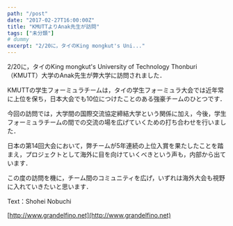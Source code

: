 ```yaml
---
path: "/post"
date: "2017-02-27T16:00:00Z"
title: "KMUTTよりAnak先生が訪問"
tags: ["未分類"]
# dummy
excerpt: "2/20に，タイのKing mongkut's Uni..."
---
```




[](27-1.jpg)

2/20に，タイのKing mongkut's University of Technology Thonburi（KMUTT）大学のAnak先生が弊大学に訪問されました．

KMUTTの学生フォーミュラチームは，タイの学生フォーミュラ大会では近年常に上位を保ち，日本大会でも10位につけたことのある強豪チームのひとつです．

今回の訪問では，大学間の国際交流協定締結大学という関係に加え，今後，学生フォーミュラチームの間での交流の場を広げていくための打ち合わせを行いました．

日本の第14回大会において，弊チームが5年連続の上位入賞を果たしたことを踏まえ，プロジェクトとして海外に目を向けていくべきという声も，内部から出ています．

この度の訪問を機に，チーム間のコミュニティを広げ，いずれは海外大会も視野に入れていきたいと思います．

Text：Shohei Nobuchi

[http://www.grandelfino.net](http://www.grandelfino.net)


